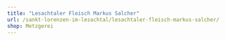 ```yaml
---
title: "Lesachtaler Fleisch Markus Salcher"
url: /sankt-lorenzen-im-lesachtal/lesachtaler-fleisch-markus-salcher/
shop: Metzgerei
---
```

